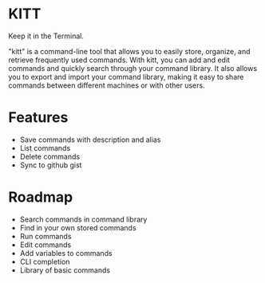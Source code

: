 # KITT

Keep it in the Terminal.

"kitt" is a command-line tool that allows you to easily store, organize, and retrieve frequently used commands. With kitt, you can add and edit commands and quickly search through your command library. It also allows you to export and import your command library, making it easy to share commands between different machines or with other users.

# Features

- Save commands with description and alias
- List commands
- Delete commands
- Sync to github gist

# Roadmap

- Search commands in command library
- Find in your own stored commands
- Run commands
- Edit commands
- Add variables to commands
- CLI completion
- Library of basic commands
